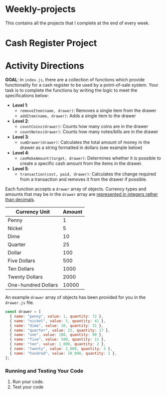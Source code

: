 # Weekly-projects

This contains all the projects that I complete at the end of every week.

# Cash Register Project

# Activity Directions

**GOAL**: In `index.js`, there are a collection of functions which provide functionality for a cash register to be used by a point-of-sale system. Your task is to complete the functions by writing the logic to meet the specifications below:

- **Level 1**:
  - `removeItem(name, drawer)`: Removes a single item from the drawer
  - `addItem(name, drawer)`: Adds a single item to the drawer
- **Level 2**:
  - `countCoins(drawer)`: Counts how many coins are in the drawer
  - `countNotes(drawer)`: Counts how many notes/bills are in the drawer
- **Level 3**:
  - `sumDrawer(drawer)`: Calculates the total amount of money in the drawer as a string formatted in dollars (see example below)
- **Level 4**:
  - `canMakeAmount(target, drawer)`: Determines whether it is possible to create a specific cash amount from the items in the drawer.
- **Level 5**:
  - `transaction(cost, paid, drawer)`: Calculates the change required from a transaction and removes it from the drawer if possible.

Each function accepts a `drawer` array of objects. Currency types and amounts that may be in the `drawer` array are [represented in integers rather than decimals](https://blog.agentrisk.com/you-better-work-in-cents-not-dollars-2edb52cdf308).

| Currency Unit       | Amount |
| ------------------- | ------ |
| Penny               | 1      |
| Nickel              | 5      |
| Dime                | 10     |
| Quarter             | 25     |
| Dollar              | 100    |
| Five Dollars        | 500    |
| Ten Dollars         | 1000   |
| Twenty Dollars      | 2000   |
| One-hundred Dollars | 10000  |

An example `drawer` array of objects has been provided for you in the `drawer.js` file.

```javascript
const drawer = [
  { name: "penny", value: 1, quantity: 72 },
  { name: "nickel", value: 5, quantity: 41 },
  { name: "dime", value: 10, quantity: 31 },
  { name: "quarter", value: 25, quantity: 17 },
  { name: "one", value: 100, quantity: 90 },
  { name: "five", value: 500, quantity: 11 },
  { name: "ten", value: 1_000, quantity: 2 },
  { name: "twenty", value: 2_000, quantity: 3 },
  { name: "hundred", value: 10_000, quantity: 1 },
];
```

### Running and Testing Your Code

1. Run your code.
2. Test your code
